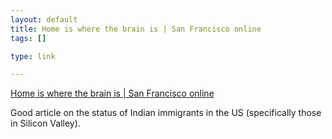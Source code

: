 ```yaml
--- 
layout: default
title: Home is where the brain is | San Francisco online
tags: []

type: link

---
```

<a href="http://www.sanfranmag.com/story/home-where-brain">Home is where the brain is | San Francisco online</a>

Good article on the status of Indian immigrants in the US (specifically those in Silicon Valley).
